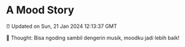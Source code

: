 # A Mood Story

⏰ Updated on Sun, 21 Jan 2024 12:13:37 GMT

💭 Thought: Bisa ngoding sambil dengerin musik, moodku jadi lebih baik!

